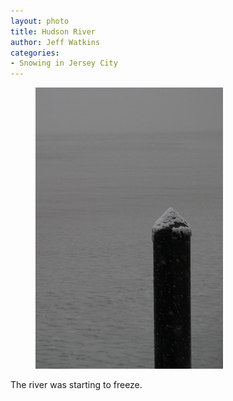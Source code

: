 ```yaml
---
layout: photo
title: Hudson River
author: Jeff Watkins
categories:
- Snowing in Jersey City
---
```


<figure><img class="photo" src="/photos/hudson-river.jpg"></figure>

The river was starting to freeze.

